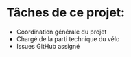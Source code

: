 # Tâches de ce projet: #
* Coordination générale du projet
* Chargé de la parti technique du vélo
* Issues GitHub assigné

